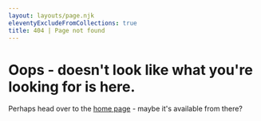 ```yaml
---
layout: layouts/page.njk
eleventyExcludeFromCollections: true
title: 404 | Page not found
---
```

# Oops - doesn't look like what you're looking for is here.

Perhaps head over to the <a href="/" aria-label="404">home page</a> - maybe it's available from there?

